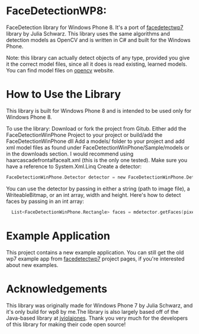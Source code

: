 FaceDetectionWP8: 
===========================

FaceDetection library for Windows Phone 8. It's a port of [facedetectwp7] library by Julia Schwarz.
This library uses the same algorithms and detection models as OpenCV and is written in C# and built for the Windows Phone.

Note: this library can actually detect objects of any type, provided you give it the correct model files, since all it does is read existing, learned models. You can find model files on [opencv] website.


How to Use the Library
===========================
This library is built for Windows Phone 8 and is intended to be used only for Windows Phone 8.

To use the library:
Download or fork the project from Gitub.
Either add the FaceDetectionWinPhone Project to your project or build/add the FaceDetectionWinPhone dll
Add a models/ folder to your project and add xml model files as found under FaceDetectionWinPhone/Sample/models or in the downloads section. I would recommend using haarcascadefrontalfacealt.xml (this is the only one tested).
Make sure you have a reference to System.Xml.Linq
Create a detector: 
```c
FaceDetectionWinPhone.Detector detector = new FaceDetectionWinPhone.Detector(XDocument.Load(MODEL_FILE));
```

You can use the detector by passing in either a string (path to image file), a WriteableBitmap, or an int array, width and height. Here's how to detect faces by passing in an int array:
```c
  List<FaceDetectionWinPhone.Rectangle> faces = mdetector.getFaces(pixelDataInt, mcameraWidth / mdownsampleFactor, mcameraHeight / m_downsampleFactor, 2f, 1.25f, 0.1f, 1, false);
```

Example Application
===========================
This project contains a new example application. You can still get the old wp7 example app from [facedetectwp7] project pages, if you're interested about new examples.

Acknowledgements
===========================
This library was originally made for Windows Phone 7 by Julia Schwarz, and it's only build for wp8 by me.The library is also largely based off of the Java-based library at [jviolajones]. Thank you very much for the developers of this library for making their code open source!

[facedetectwp7]: http://facedetectwp7.codeplex.com/ "facedetectwp7"
[opencv]: http://opencv.org/ "OpenCV"
[jviolajones]: http://code.google.com/p/jviolajones/ 
